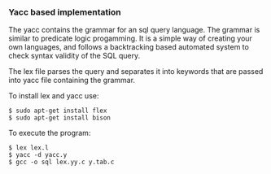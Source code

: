### Yacc based implementation
The yacc contains the grammar for an sql query language. The grammar is similar to predicate logic progamming. It is a simple way of creating your own languages, and follows a backtracking based automated system to check syntax validity of the SQL query.

The lex file parses the query and separates it into keywords that are passed into yacc file containing the grammar.

To install lex and yacc use:

```
$ sudo apt-get install flex
$ sudo apt-get install bison
```
To execute the program: 

```
$ lex lex.l
$ yacc -d yacc.y
$ gcc -o sql lex.yy.c y.tab.c
```